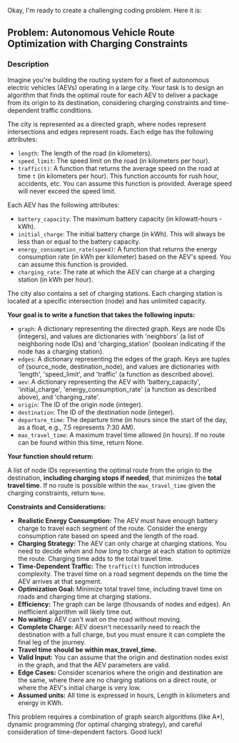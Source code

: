 Okay, I'm ready to create a challenging coding problem. Here it is:

## Problem: Autonomous Vehicle Route Optimization with Charging Constraints

### Description

Imagine you're building the routing system for a fleet of autonomous electric vehicles (AEVs) operating in a large city. Your task is to design an algorithm that finds the optimal route for each AEV to deliver a package from its origin to its destination, considering charging constraints and time-dependent traffic conditions.

The city is represented as a directed graph, where nodes represent intersections and edges represent roads. Each edge has the following attributes:

*   `length`: The length of the road (in kilometers).
*   `speed_limit`: The speed limit on the road (in kilometers per hour).
*   `traffic(t)`: A function that returns the average speed on the road at time `t` (in kilometers per hour). This function accounts for rush hour, accidents, etc. You can assume this function is provided. Average speed will never exceed the speed limit.

Each AEV has the following attributes:

*   `battery_capacity`: The maximum battery capacity (in kilowatt-hours - kWh).
*   `initial_charge`: The initial battery charge (in kWh). This will always be less than or equal to the battery capacity.
*   `energy_consumption_rate(speed)`: A function that returns the energy consumption rate (in kWh per kilometer) based on the AEV's speed. You can assume this function is provided.
*   `charging_rate`: The rate at which the AEV can charge at a charging station (in kWh per hour).

The city also contains a set of charging stations. Each charging station is located at a specific intersection (node) and has unlimited capacity.

**Your goal is to write a function that takes the following inputs:**

*   `graph`: A dictionary representing the directed graph. Keys are node IDs (integers), and values are dictionaries with 'neighbors' (a list of neighboring node IDs) and 'charging_station' (boolean indicating if the node has a charging station).
*   `edges`: A dictionary representing the edges of the graph. Keys are tuples of (source_node, destination_node), and values are dictionaries with 'length', 'speed_limit', and 'traffic' (a function as described above).
*   `aev`: A dictionary representing the AEV with 'battery_capacity', 'initial_charge', 'energy_consumption_rate' (a function as described above), and 'charging_rate'.
*   `origin`: The ID of the origin node (integer).
*   `destination`: The ID of the destination node (integer).
*   `departure_time`: The departure time (in hours since the start of the day, as a float, e.g., 7.5 represents 7:30 AM).
*   `max_travel_time`: A maximum travel time allowed (in hours). If no route can be found within this time, return None.

**Your function should return:**

A list of node IDs representing the optimal route from the origin to the destination, **including charging stops if needed**, that minimizes the **total travel time**. If no route is possible within the `max_travel_time` given the charging constraints, return `None`.

**Constraints and Considerations:**

*   **Realistic Energy Consumption:** The AEV must have enough battery charge to travel each segment of the route. Consider the energy consumption rate based on speed and the length of the road.
*   **Charging Strategy:**  The AEV can only charge at charging stations. You need to decide *when* and *how long* to charge at each station to optimize the route.  Charging time adds to the total travel time.
*   **Time-Dependent Traffic:** The `traffic(t)` function introduces complexity.  The travel time on a road segment depends on the time the AEV arrives at that segment.
*   **Optimization Goal:** Minimize total travel time, including travel time on roads and charging time at charging stations.
*   **Efficiency:** The graph can be large (thousands of nodes and edges).  An inefficient algorithm will likely time out.
*   **No waiting:** AEV can't wait on the road without moving.
*   **Complete Charge:** AEV doesn't necessarily need to reach the destination with a full charge, but you must ensure it can complete the final leg of the journey.
*   **Travel time should be within max_travel_time.**
*   **Valid Input:** You can assume that the origin and destination nodes exist in the graph, and that the AEV parameters are valid.
*   **Edge Cases:** Consider scenarios where the origin and destination are the same, where there are no charging stations on a direct route, or where the AEV's initial charge is very low.
*   **Assumed units:** All time is expressed in hours, Length in kilometers and energy in KWh.

This problem requires a combination of graph search algorithms (like A\*), dynamic programming (for optimal charging strategy), and careful consideration of time-dependent factors. Good luck!
